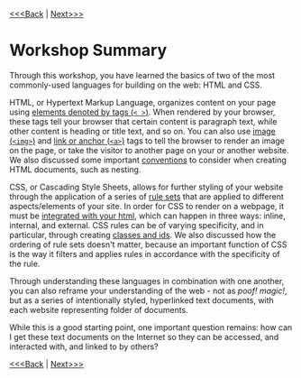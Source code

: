 [<<<Back](troubleshooting.md) | [Next>>>](public.md)

# Workshop Summary

Through this workshop, you have learned the basics of two of the most commonly-used languages for building on the web: HTML and CSS. 

HTML, or Hypertext Markup Language, organizes content on your page using [elements denoted by tags (`< >`)](elements.md). When rendered by your browser, these tags tell your browser that certain content is paragraph text, while other content is heading or title text, and so on. You can also use [image (`<img>`)](images.md) and [link or anchor (`<a>`)](links.md) tags to tell the browser to render an image on the page, or take the visitor to another page on your or another website. We also discussed some important [conventions](conventions.md) to consider when creating HTML documents, such as nesting.

CSS, or Cascading Style Sheets, allows for further styling of your website through the application of a series of [rule sets](rules.md) that are applied to different aspects/elements of your site. In order for CSS to render on a webpage, it must be [integrated with your html](integration.md), which can happen in three ways: inline, internal, and external. CSS rules can be of varying specificity, and in particular, through creating [classes and ids](classes.md). We also discussed how the ordering of rule sets doesn't matter, because an important function of CSS is the way it filters and applies rules in accordance with the specificity of the rule.

Through understanding these languages in combination with one another, you can also reframe your understanding of the web - not as *poof! magic!*, but as a series of intentionally styled, hyperlinked text documents, with each website representing folder of documents.

While this is a good starting point, one important question remains: how can I get these text documents on the Internet so they can be accessed, and interacted with, and linked to by others?

[<<<Back](troubleshooting.md) | [Next>>>](public.md)
